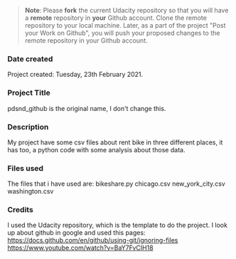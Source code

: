 >**Note**: Please **fork** the current Udacity repository so that you will have a **remote** repository in **your** Github account. Clone the remote repository to your local machine. Later, as a part of the project "Post your Work on Github", you will push your proposed changes to the remote repository in your Github account.

### Date created
Project created: Tuesday, 23th February 2021.

### Project Title
pdsnd_github is the original name, I don't change this.

### Description
My project have some csv files about rent bike in three different places, it has too, a python code with some analysis about those data.

### Files used
The files that i have used are:
bikeshare.py
chicago.csv
new_york_city.csv
washington.csv

### Credits
I used the Udacity repository, which is the template to do the project. 
I look up about github in google and used this pages:
https://docs.github.com/en/github/using-git/ignoring-files
https://www.youtube.com/watch?v=BaY7FvCIH18